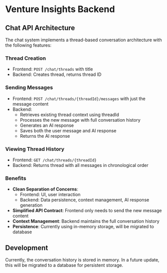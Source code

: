 # Venture Insights Backend

## Chat API Architecture

The chat system implements a thread-based conversation architecture with the following features:

### Thread Creation
- Frontend: `POST /chat/threads` with title
- Backend: Creates thread, returns thread ID

### Sending Messages
- Frontend: `POST /chat/threads/{threadId}/messages` with just the message content
- Backend:
  - Retrieves existing thread context using threadId
  - Processes the new message with full conversation history
  - Generates an AI response
  - Saves both the user message and AI response
  - Returns the AI response

### Viewing Thread History
- Frontend: `GET /chat/threads/{threadId}`
- Backend: Returns thread with all messages in chronological order

### Benefits
- **Clean Separation of Concerns**:
  - Frontend: UI, user interaction
  - Backend: Data persistence, context management, AI response generation
- **Simplified API Contract**: Frontend only needs to send the new message content
- **Context Management**: Backend maintains the full conversation history
- **Persistence**: Currently using in-memory storage, will be migrated to database

## Development
Currently, the conversation history is stored in memory. In a future update, this will be migrated to a database for persistent storage.